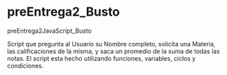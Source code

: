 # preEntrega2_Busto
preEntrega2JavaScript_Busto

Script que pregunta al Usuario su Nombre completo, solicita una Materia, las calificaciones de la misma, y saca un promedio de la suma de todas las notas.
El script esta hecho utilizando funciones, variables, ciclos y condiciones.
